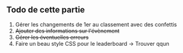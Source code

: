 ## Todo de cette partie


1. Gérer les changements de 1er au classement avec des confettis
2. ~~Ajouter des informations sur l'évènement~~
3. ~~Gérer les éventuelles erreurs~~
4. Faire un beau style CSS pour le leaderboard -> Trouver qqun